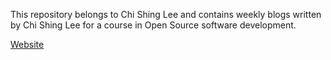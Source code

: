 
This repository belongs to Chi Shing Lee and contains weekly blogs written by Chi Shing Lee for a course in Open Source software development.

[Website](https://hunter-college-ossd-spr-2020.github.io/chislee0708-weekly)
